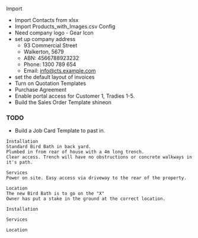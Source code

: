 Import
- Import Contacts from xlsx
- Import Products_with_Images.csv
Config
- Need company logo - Gear Icon
- set up company address
	- 93 Commercial Street
	- Walkerton, 5679
	- ABN: 4566788923232
	- Phone: 1300 789 654
	- Email: info@cts.example.com
- set the default layout of invoices
- Turn on Quotation Templates
- Purchase Agreement
- Enable portal access for Customer 1, Tradies 1-5.
- Build the Sales Order Template
shineon
### TODO
- Build a Job Card Template to past in.

```text
Installation
Standard Bird Bath in back yard. 
Plumbed in from rear of house with a 4m long trench.
Clear access. Trench will have no obstructions or concrete walkways in it's path.

Services
Power on site. Easy access via driveway to the rear of the property.

Location
The new Bird Bath is to go on the "X"
Owner has put a stake in the ground at the correct location.
```

```text
Installation

Services

Location

```


